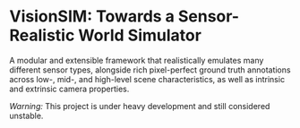 # VisionSIM: Towards a Sensor-Realistic World Simulator

A modular and extensible framework that realistically emulates many different sensor types, alongside rich pixel-perfect ground truth annotations across low-, mid-, and high-level scene characteristics, as well as intrinsic and extrinsic camera properties.

*Warning:* This project is under heavy development and still considered unstable. 

